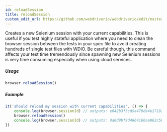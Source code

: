 ```yaml
---
id: reloadSession
title: reloadSession
custom_edit_url: https://github.com/webdriverio/webdriverio/edit/master/packages/webdriverio/src/commands/browser/reloadSession.js
---
```


Creates a new Selenium session with your current capabilities. This is useful if you
test highly stateful application where you need to clean the browser session between
the tests in your spec file to avoid creating hundreds of single test files with WDIO.
Be careful though, this command affects your test time tremendously since spawning
new Selenium sessions is very time consuming especially when using cloud services.

##### Usage

```js
browser.reloadSession()
```

##### Example

```js reloadSync.js
it('should reload my session with current capabilities', () => {
    console.log(browser.sessionId) // outputs: e042b3f3cd5a479da4e171825e96e655
    browser.reloadSession()
    console.log(browser.sessionId) // outputs: 9a0d9bf9d4864160aa982c50cf18a573
})
```

